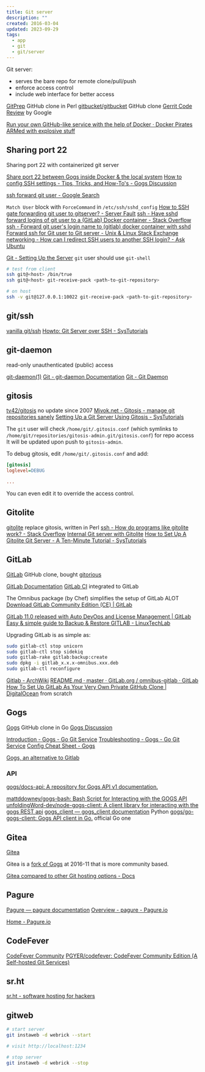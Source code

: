 ```yaml
---
title: Git server
description: ""
created: 2016-03-04
updated: 2023-09-29
tags:
  - app
  - git
  - git/server
---
```


Git server:

- serves the bare repo for remote clone/pull/push
- enforce access control
- include web interface for better access

[GitPrep](http://gitprep.yukikimoto.com/) GitHub clone in Perl
[gitbucket/gitbucket](https://github.com/gitbucket/gitbucket) GitHub clone
[Gerrit Code Review](https://www.gerritcodereview.com/) by Google

[Run your own GitHub-like service with the help of Docker · Docker Pirates ARMed with explosive stuff](http://blog.hypriot.com/post/run-your-own-github-like-service-with-docker/)

## Sharing port 22

Sharing port 22 with containerized git server

[Share port 22 between Gogs inside Docker & the local system](http://www.ateijelo.com/blog/2016/07/09/share-port-22-between-docker-gogs-ssh-and-local-system)
[How to config SSH settings - Tips, Tricks, and How-To's - Gogs Discussion](https://discuss.gogs.io/t/how-to-config-ssh-settings/34)

[ssh forward git user - Google Search](https://www.google.com/search?newwindow=1&sxsrf=ALeKk02aCapVMBcZwftsFRJFrYPUh5Y4Kg%3A1592008090725&ei=mh3kXv7mK9vXhwOLh5rwBQ&q=ssh+forward+git+user&oq=forward+git+ssh+&gs_lcp=CgZwc3ktYWIQAxgDMgYIABAWEB4yBggAEBYQHjIGCAAQFhAeMgYIABAWEB46BAgjECc6BAgAEEM6BQgAEJECOgcIABCDARBDOgcIABCxAxBDOgUIABCxAzoCCAA6BwgjEOoCECc6BQgAEMsBUPmLCVivtQlgotUJaAFwAHgAgAFwiAHCCpIBBDE4LjGYAQCgAQGqAQdnd3Mtd2l6sAEK&sclient=psy-ab)

`Match User` block with `ForceCommand` in `/etc/ssh/sshd_config`
[How to SSH gate forwarding git user to gitserver? - Server Fault](https://serverfault.com/questions/437952/how-to-ssh-gate-forwarding-git-user-to-gitserver)
[ssh - Have sshd forward logins of git user to a (GitLab) Docker container - Stack Overflow](https://stackoverflow.com/questions/33042817/have-sshd-forward-logins-of-git-user-to-a-gitlab-docker-container)
[ssh - Forward git user's login name to (gitlab) docker container with sshd](https://try2explore.com/questions/12062988)
[Forward ssh for Git user to Git server - Unix & Linux Stack Exchange](https://unix.stackexchange.com/a/260570/7691)
[networking - How can I redirect SSH users to another SSH login? - Ask Ubuntu](https://askubuntu.com/questions/649729/how-can-i-redirect-ssh-users-to-another-ssh-login)

[Git - Setting Up the Server](https://git-scm.com/book/en/v2/Git-on-the-Server-Setting-Up-the-Server)
`git` user should use `git-shell`

```sh
# test from client
ssh git@<host> /bin/true
ssh git@<host> git-receive-pack <path-to-git-repository>

# on host
ssh -v git@127.0.0.1:10022 git-receive-pack <path-to-git-repository>
```

## git/ssh

[vanilla git/ssh](http://stackoverflow.com/questions/10888300/gitosis-vs-gitolite)
[Howto: Git Server over SSH - SysTutorials](https://www.systutorials.com/set-up-git-server-through-ssh-connection/)

## git-daemon

read-only unauthenticated (public) access

[git-daemon(1)](https://www.kernel.org/pub/software/scm/git/docs/git-daemon.html)
[Git - git-daemon Documentation](https://git-scm.com/docs/git-daemon)
[Git - Git Daemon](https://git-scm.com/book/en/v2/Git-on-the-Server-Git-Daemon)

## gitosis

[tv42/gitosis](https://github.com/tv42/gitosis) no update since 2007
[Mivok.net - Gitosis - manage git repositories sanely](http://mivok.net/2010/03/05/gitosis.html)
[Setting Up a Git Server Using Gitosis - SysTutorials](https://www.systutorials.com/setting-up-git-server-using-gitosis/)

The `git` user will check `/home/git/.gitosis.conf` (which symlinks to `/home/git/repositories/gitosis-admin.git/gitosis.conf`) for repo access
It will be updated upon push to `gitosis-admin`.

To debug gitosis, edit `/home/git/.gitosis.conf` and add:

```ini
[gitosis]
loglevel=DEBUG

...
```

You can even edit it to override the access control.

## Gitolite

[gitolite](http://gitolite.com/gitolite/index.html) replace gitosis, written in Perl
[ssh - How do programs like gitolite work? - Stack Overflow](http://stackoverflow.com/questions/13318715/how-do-programs-like-gitolite-work/)
[Internal Git server with Gitolite](https://sysadmincasts.com/episodes/11-internal-git-server-with-gitolite)
[How to Set Up A Gitolite Git Server - A Ten-Minute Tutorial - SysTutorials](https://www.systutorials.com/how-to-set-up-gitolite-git-server-a-ten-minute-tutorial/)

## GitLab

[GitLab](https://about.gitlab.com/) GitHub clone, bought [gitorious](https://gitorious.org/)

[GitLab Documentation](http://doc.gitlab.com/ce/)
[GitLab CI](http://doc.gitlab.com/ce/ci/quick_start/README.html) integrated to GitLab

The Omnibus package (by Chef) simplifies the setup of GitLab ALOT
[Download GitLab Community Edition (CE) | GitLab](https://about.gitlab.com/downloads/)

[GitLab 11.0 released with Auto DevOps and License Management | GitLab](https://about.gitlab.com/2018/06/22/gitlab-11-0-released/)
[Easy & simple guide to Backup & Restore GITLAB - LinuxTechLab](https://linuxtechlab.com/simple-guide-backup-restore-gitlab/)

Upgrading GitLab is as simple as:

```sh
sudo gitlab-ctl stop unicorn
sudo gitlab-ctl stop sidekiq
sudo gitlab-rake gitlab:backup:create
sudo dpkg -i gitlab_x.x.x-omnibus.xxx.deb
sudo gitlab-ctl reconfigure
```

[Gitlab - ArchWiki](https://wiki.archlinux.org/title/gitlab)
[README.md · master · GitLab.org / omnibus-gitlab · GitLab](https://gitlab.com/gitlab-org/omnibus-gitlab/blob/master/README.md)
[How To Set Up GitLab As Your Very Own Private GitHub Clone | DigitalOcean](https://www.digitalocean.com/community/tutorials/how-to-set-up-gitlab-as-your-very-own-private-github-clone) from scratch

## Gogs

[Gogs](http://gogs.io/) GitHub clone in Go
[Gogs Discussion](https://discuss.gogs.io/)

[Introduction - Gogs - Go Git Service](https://gogs.io/docs)
[Troubleshooting - Gogs - Go Git Service](https://gogs.io/docs/intro/troubleshooting.html)
[Config Cheat Sheet - Gogs](https://gogs.io/docs/advanced/configuration_cheat_sheet)

[Gogs, an alternative to Gitlab](http://jbrodriguez.io/gogs-an-alternative-to-gitlab/)

### API

[gogs/docs-api: A repository for Gogs API v1 documentation.](https://github.com/gogs/docs-api)

[mattddowney/gogs-bash: Bash Script for Interacting with the GOGS API](https://github.com/mattddowney/gogs-bash)
[unfoldingWord-dev/node-gogs-client: A client library for interacting with the gogs REST api](https://github.com/unfoldingWord-dev/node-gogs-client)
[gogs_client — gogs_client documentation](https://pythonhosted.org/gogs-client/index.html) Python
[gogs/go-gogs-client: Gogs API client in Go.](https://github.com/gogs/go-gogs-client) official Go one

## Gitea

[Gitea](https://gitea.io/en-us/)

Gitea is a [fork of Gogs](https://blog.gitea.io/2016/12/welcome-to-gitea/) at 2016-11 that is more community based.

[Gitea compared to other Git hosting options - Docs](https://docs.gitea.io/en-us/comparison/)

## Pagure

[Pagure — pagure documentation](https://docs.pagure.org/pagure/)
[Overview - pagure - Pagure.io](https://pagure.io/pagure)

[Home - Pagure.io](https://pagure.io/)

## CodeFever

[CodeFever Community](https://codefever.cn/)
[PGYER/codefever: CodeFever Community Edition (A Self-hosted Git Services)](https://github.com/PGYER/codefever)

## sr.ht

[sr.ht - software hosting for hackers](https://meta.sr.ht/)

## gitweb

```sh
# start server
git instaweb -d webrick --start

# visit http://localhost:1234

# stop server
git instaweb -d webrick --stop
```
